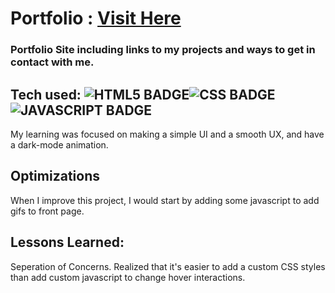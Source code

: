 # Portfolio : <a target="_blank" href="https://ahmedhamdy.netlify.app/">Visit Here</a>


### Portfolio Site including links to my projects and ways to get in contact with me.

## Tech used: ![HTML5 BADGE](https://img.shields.io/static/v1?label=|&message=HTML5&color=23555f&style=plastic&logo=html5)![CSS BADGE](https://img.shields.io/static/v1?label=|&message=CSS3&color=285f65&style=plastic&logo=css3)![JAVASCRIPT BADGE](https://img.shields.io/static/v1?label=|&message=JAVASCRIPT&color=3c7f5d&style=plastic&logo=javascript)


My learning was focused on making a simple UI and a smooth UX, and have a dark-mode animation.

## Optimizations

When I improve this project, I would start by adding some javascript to add gifs to front page.

## Lessons Learned:

Seperation of Concerns. Realized that it's easier to add a custom CSS styles than add custom javascript to change hover interactions.


